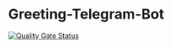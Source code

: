 # Greeting-Telegram-Bot
[![Quality Gate Status](https://sonarcloud.io/api/project_badges/measure?project=denpoo1_Greeting-Telegram-Bot&metric=alert_status)](https://sonarcloud.io/summary/new_code?id=denpoo1_Greeting-Telegram-Bot)